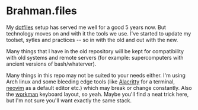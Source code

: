 # Brahman.files

My [dotfiles](https://github.com/Libbum/dotfiles) setup has served me well for a good 5 years now.
But technology moves on and with it the tools we use. 
I've started to update my toolset, sytles and practices -- so in with the old and out with the new.

Many things that I have in the old repository will be kept for compatibility with old systems and remote servers (for example: supercomputers with ancient versions of bash/whaterver).

Many things in this repo may not be suited to your needs either. I'm using Arch linux and some bleeding edge tools (like [Alacritty](https://github.com/jwilm/alacritty) for a terminal, [neovim](https://neovim.io/) as a default editor etc.) which may break or change constantly. Also the [workman](https://github.com/ojbucao/workman) keyboard layout, so yeah. Maybe you'll find a neat trick here, but I'm not sure you'll want exactly the same stack.
